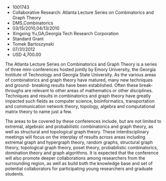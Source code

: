 
* 1001743
* Collaborative Research: Atlanta Lecture Series on Combinatorics and Graph Theory
* DMS,Combinatorics
* 03/15/2010,04/13/2010
* Xingxing Yu,GA,Georgia Tech Research Corporation
* Standard Grant
* Tomek Bartoszynski
* 07/31/2012
* USD 4,700.00

The Atlanta Lecture Series on Combinatorics and Graph Theory is a series of
three mini-conferences hosted jointly by Emory University, the Georgia Institute
of Technology and Georgia State University. As the various areas of
combinatorics and graph theory have matured, many new techniques and ground-
breaking results have been established. Often these break-throughs are relevant
to other areas of mathematics or other disciplines. Techniques and results in
combinatorics and graph theory have greatly impacted such fields as computer
science, bioinformatics, transportation and communication network theory,
topology, algebra and computational matrix theory to name just a few.

The areas to be covered by these conferences include, but are not limited to
extremal, algebraic and probabilistic combinatorics and graph theory, as well as
structural and topological graph theory. These interdisciplinary meetings will
focus on the interplay of results across areas including extremal graph and
hypergraph theory, random graphs, structural graph theory, topological graph
theory, poset theory, probabilistic combinatorics, domination theory and graph
algorithms. It is expected that the conference will also promote deeper
collaborations among researchers from the surrounding region, as well as build
both the knowledge base and set of potential collaborators for participating
young researchers and graduate students.
